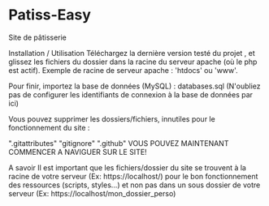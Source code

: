 # Patiss-Easy
Site de pâtisserie 

Installation / Utilisation
Téléchargez la dernière version testé du projet , et glissez les fichiers du dossier dans la racine du serveur apache (où le php est actif). Exemple de racine de serveur apache : 'htdocs' ou 'www'.

Pour finir, importez la base de données (MySQL) : databases.sql (N'oubliez pas de configurer les identifiants de connexion à la base de données par ici)

Vous pouvez supprimer les dossiers/fichiers, innutiles pour le fonctionnement du site :

".gitattributes"
"gitignore"
".github"
VOUS POUVEZ MAINTENANT COMMENCER A NAVIGUER SUR LE SITE!

A savoir
Il est important que les fichiers/dossier du site se trouvent à la racine de votre serveur (Ex: https://localhost/) pour le bon fonctionnement des ressources (scripts, styles...) et non pas dans un sous dossier de votre serveur (Ex: https://localhost/mon_dossier_perso)
